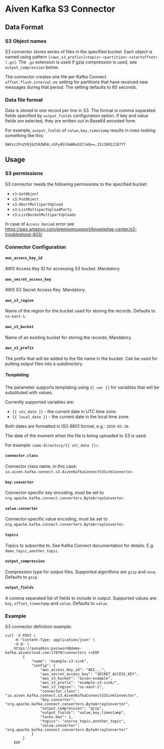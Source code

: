 # Aiven Kafka S3 Connector

## Data Format

### S3 Object names

S3 connector stores series of files in the specified bucket. Each object is named using pattern `[<aws_s3_prefix>]<topic>-<partition>-<startoffset>[.gz]`. The `.gz` extension is used if gzip compression is used, see `output_compression` below.

The connector creates one file per Kafka Connect `offset.flush.interval.ms` setting for partitions that have received new messages during that period. The setting defaults to 60 seconds.

### Data file format

Data is stored in one record per line in S3. The format is comma separated fields specified by `output_fields` configuration option. If key and value fields are selected, they are written out in Base64 encoded form.

For example, `output_fields` of `value,key,timestamp` results in rows looking something like this:

```
bWVzc2FnZV9jb250ZW50,cGFydGl0aW9uX2tleQ==,1511801218777
```

## Usage

### S3 permissions

S3 connector needs the following permissions to the specified bucket:

* ``s3:GetObject``
* ``s3:PutObject``
* ``s3:AbortMultipartUpload``
* ``s3:ListMultipartUploadParts``
* ``s3:ListBucketMultipartUploads``

In case of ``Access Denied`` error see https://aws.amazon.com/premiumsupport/knowledge-center/s3-troubleshoot-403/

### Connector Configuration

#### `aws_access_key_id`

AWS Access Key ID for accessing S3 bucket. Mandatory.

#### `aws_secret_access_key`

AWS S3 Secret Access Key. Mandatory.

#### `aws_s3_region`

Name of the region for the bucket used for storing the records. Defaults to `us-east-1`.

#### `aws_s3_bucket`

Name of an existing bucket for storing the records. Mandatory.

#### `aws_s3_prefix`

The prefix that will be added to the file name in the bucket.
Can be used for putting output files into a subdirectory.

##### Templating

The parameter supports templating using `{{ var }}` for variables that will be substituted with values.

Currently supported variables are:
- `{{ utc_date }}` - the current date in UTC time zone.
- `{{ local_date }}` - the current date in the local time zone.

Both dates are formatted in ISO 8601 format, e.g.: `2019-03-26`.

The date of the moment when the file is being uploaded to S3 is used.

For example: `some-directory/{{ utc_date }}/`.

#### `connector.class`

Connector class name, in this case: `io.aiven.kafka.connect.s3.AivenKafkaConnectS3SinkConnector`.

#### `key.converter`

Connector-specific key encoding, must be set to `org.apache.kafka.connect.converters.ByteArrayConverter`.

#### `value.converter`

Connector-specific value encoding, must be set to `org.apache.kafka.connect.converters.ByteArrayConverter`.

#### `topics`

Topics to subscribe to. See Kafka Connect documentation for details. E.g. `demo_topic,another_topic`.

#### `output_compression`

Compression type for output files. Supported algorithms are `gzip` and `none`. Defaults to `gzip`.

#### `output_fields`

A comma separated list of fields to include in output. Supported values are: `key`, `offset`, `timestamp` and `value`. Defaults to `value`.

### Example

S3 connector definition example:

```
curl -X POST \
    -H "Content-Type: application/json" \
    -d @- \
    https://avnadmin:password@demo-kafka.aivencloud.com:17070/connectors <<EOF
        {
            "name": "example-s3-sink",
            "config": {
                "aws_access_key_id": "AKI...",
                "aws_secret_access_key": "SECRET_ACCESS_KEY",
                "aws_s3_bucket": "aiven-example",
                "aws_s3_prefix": "example-s3-sink/",
                "aws_s3_region": "us-east-1",
                "connector.class": "io.aiven.kafka.connect.s3.AivenKafkaConnectS3SinkConnector",
                "key.converter": "org.apache.kafka.connect.converters.ByteArrayConverter",
                "output_compression": "gzip",
                "output_fields": "value,key,timestamp",
                "tasks.max": 1,
                "topics": "source_topic,another_topic",
                "value.converter": "org.apache.kafka.connect.converters.ByteArrayConverter"
            }
        }
    EOF
```
